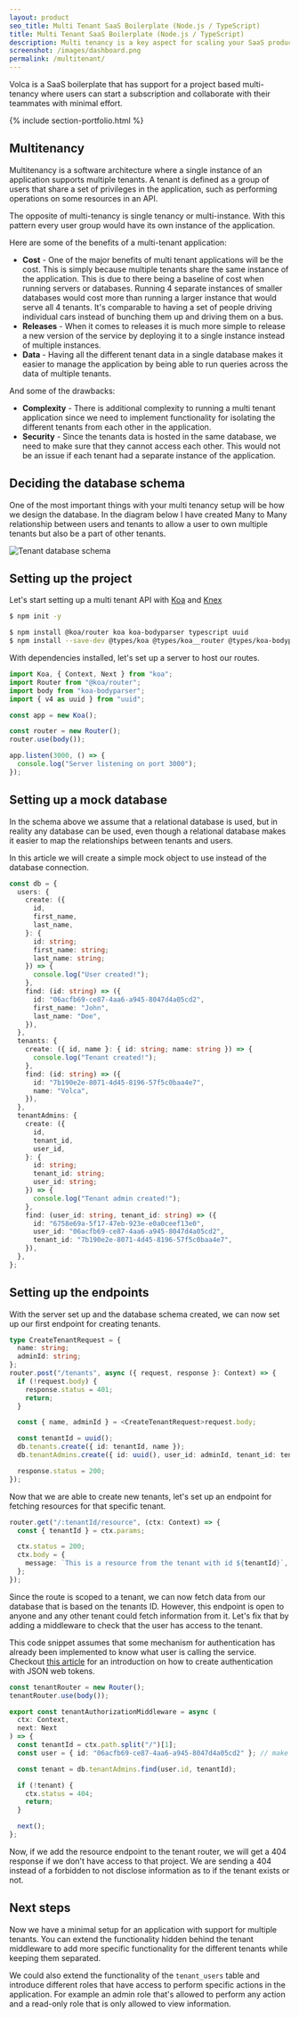 ```yaml
---
layout: product
seo_title: Multi Tenant SaaS Boilerplate (Node.js / TypeScript)
title: Multi Tenant SaaS Boilerplate (Node.js / TypeScript)
description: Multi tenancy is a key aspect for scaling your SaaS product by allowing your solution to serve multiple user groups from the same application.
screenshot: /images/dashboard.png
permalink: /multitenant/
---
```


Volca is a SaaS boilerplate that has support for a project based multi-tenancy where users can start a subscription and collaborate with their teammates with minimal effort.

{% include section-portfolio.html %}

## Multitenancy

Multitenancy is a software architecture where a single instance of an application supports multiple tenants. A tenant is defined as a group of users that share a set of privileges in the application, such as performing operations on some resources in an API.

The opposite of multi-tenancy is single tenancy or multi-instance. With this pattern every user group would have its own instance of the application.

Here are some of the benefits of a multi-tenant application:

- **Cost** - One of the major benefits of multi tenant applications will be the cost. This is simply because multiple tenants share the same instance of the application. This is due to there being a baseline of cost when running servers or databases. Running 4 separate instances of smaller databases would cost more than running a larger instance that would serve all 4 tenants. It's comparable to having a set of people driving individual cars instead of bunching them up and driving them on a bus.
- **Releases** - When it comes to releases it is much more simple to release a new version of the service by deploying it to a single instance instead of multiple instances.
- **Data** - Having all the different tenant data in a single database makes it easier to manage the application by being able to run queries across the data of multiple tenants.

And some of the drawbacks:

- **Complexity** - There is additional complexity to running a multi tenant application since we need to implement functionality for isolating the different tenants from each other in the application.
- **Security** - Since the tenants data is hosted in the same database, we need to make sure that they cannot access each other. This would not be an issue if each tenant had a separate instance of the application.

## Deciding the database schema

One of the most important things with your multi tenancy setup will be how we design the database. In the diagram below I have created Many to Many relationship between users and tenants to allow a user to own multiple tenants but also be a part of other tenants.

![Tenant database schema](../images/tenant-schema.png)

## Setting up the project

Let's start setting up a multi tenant API with [Koa](https://koajs.com/) and [Knex](https://knexjs.org/)

```sh
$ npm init -y
```

```sh
$ npm install @koa/router koa koa-bodyparser typescript uuid
$ npm install --save-dev @types/koa @types/koa__router @types/koa-bodyparser @types/uuid
```

With dependencies installed, let's set up a server to host our routes.

```ts
import Koa, { Context, Next } from "koa";
import Router from "@koa/router";
import body from "koa-bodyparser";
import { v4 as uuid } from "uuid";

const app = new Koa();

const router = new Router();
router.use(body());

app.listen(3000, () => {
  console.log("Server listening on port 3000");
});
```

## Setting up a mock database

In the schema above we assume that a relational database is used, but in reality any database can be used, even though a relational database makes it easier to map the relationships between tenants and users.

In this article we will create a simple mock object to use instead of the database connection.

```ts
const db = {
  users: {
    create: ({
      id,
      first_name,
      last_name,
    }: {
      id: string;
      first_name: string;
      last_name: string;
    }) => {
      console.log("User created!");
    },
    find: (id: string) => ({
      id: "06acfb69-ce87-4aa6-a945-8047d4a05cd2",
      first_name: "John",
      last_name: "Doe",
    }),
  },
  tenants: {
    create: ({ id, name }: { id: string; name: string }) => {
      console.log("Tenant created!");
    },
    find: (id: string) => ({
      id: "7b190e2e-8071-4d45-8196-57f5c0baa4e7",
      name: "Volca",
    }),
  },
  tenantAdmins: {
    create: ({
      id,
      tenant_id,
      user_id,
    }: {
      id: string;
      tenant_id: string;
      user_id: string;
    }) => {
      console.log("Tenant admin created!");
    },
    find: (user_id: string, tenant_id: string) => ({
      id: "6758e69a-5f17-47eb-923e-e0a0ceef13e0",
      user_id: "06acfb69-ce87-4aa6-a945-8047d4a05cd2",
      tenant_id: "7b190e2e-8071-4d45-8196-57f5c0baa4e7",
    }),
  },
};
```

## Setting up the endpoints

With the server set up and the database schema created, we can now set up our first endpoint for creating tenants.

```ts
type CreateTenantRequest = {
  name: string;
  adminId: string;
};
router.post("/tenants", async ({ request, response }: Context) => {
  if (!request.body) {
    response.status = 401;
    return;
  }

  const { name, adminId } = <CreateTenantRequest>request.body;

  const tenantId = uuid();
  db.tenants.create({ id: tenantId, name });
  db.tenantAdmins.create({ id: uuid(), user_id: adminId, tenant_id: tenantId });

  response.status = 200;
});
```

Now that we are able to create new tenants, let's set up an endpoint for fetching resources for that specific tenant.

```ts
router.get("/:tenantId/resource", (ctx: Context) => {
  const { tenantId } = ctx.params;

  ctx.status = 200;
  ctx.body = {
    message: `This is a resource from the tenant with id ${tenantId}`,
  };
});
```

Since the route is scoped to a tenant, we can now fetch data from our database that is based on the tenants ID. However, this endpoint is open to anyone and any other tenant could fetch information from it. Let's fix that by adding a middleware to check that the user has access to the tenant.

This code snippet assumes that some mechanism for authentication has already been implemented to know what user is calling the service. Checkout [this article]("/authentication") for an introduction on how to create authentication with JSON web tokens.

```ts
const tenantRouter = new Router();
tenantRouter.use(body());

export const tenantAuthorizationMiddleware = async (
  ctx: Context,
  next: Next
) => {
  const tenantId = ctx.path.split("/")[1];
  const user = { id: "06acfb69-ce87-4aa6-a945-8047d4a05cd2" }; // make sure to implement a previous middleware to authenticate the user and attach it to the context

  const tenant = db.tenantAdmins.find(user.id, tenantId);

  if (!tenant) {
    ctx.status = 404;
    return;
  }

  next();
};
```

Now, if we add the resource endpoint to the tenant router, we will get a 404 response if we don't have access to that project. We are sending a 404 instead of a forbidden to not disclose information as to if the tenant exists or not.

## Next steps

Now we have a minimal setup for an application with support for multiple tenants. You can extend the functionality hidden behind the tenant middleware to add more specific functionality for the different tenants while keeping them separated.

We could also extend the functionality of the `tenant_users` table and introduce different roles that have access to perform specific actions in the application. For example an admin role that's allowed to perform any action and a read-only role that is only allowed to view information.
